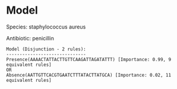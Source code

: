 
# Model

Species: staphylococcus aureus

Antibiotic: penicillin

```
Model (Disjunction - 2 rules):
------------------------------
Presence(AAAACTATTACTTGTTCAAGATTAGATATTT) [Importance: 0.99, 9 equivalent rules]
OR
Absence(AATTGTTCACGTGAATCTTTATACTTATGCA) [Importance: 0.02, 11 equivalent rules]

```

